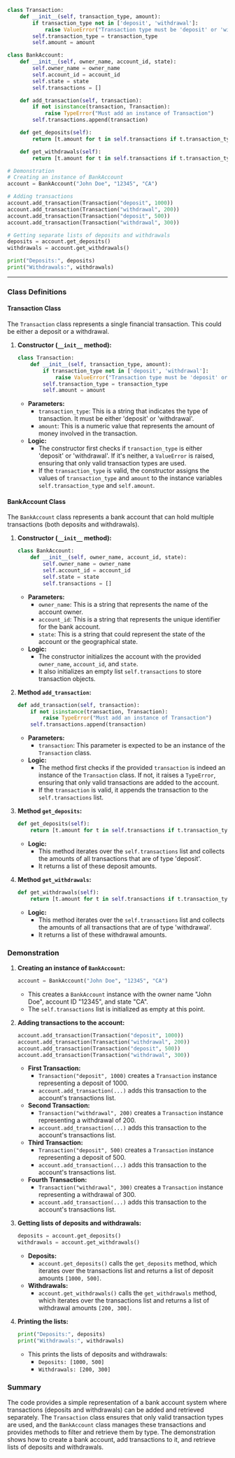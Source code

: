 
```python
class Transaction:
    def __init__(self, transaction_type, amount):
        if transaction_type not in ['deposit', 'withdrawal']:
            raise ValueError("Transaction type must be 'deposit' or 'withdrawal'")
        self.transaction_type = transaction_type
        self.amount = amount

class BankAccount:
    def __init__(self, owner_name, account_id, state):
        self.owner_name = owner_name
        self.account_id = account_id
        self.state = state
        self.transactions = []

    def add_transaction(self, transaction):
        if not isinstance(transaction, Transaction):
            raise TypeError("Must add an instance of Transaction")
        self.transactions.append(transaction)

    def get_deposits(self):
        return [t.amount for t in self.transactions if t.transaction_type == 'deposit']

    def get_withdrawals(self):
        return [t.amount for t in self.transactions if t.transaction_type == 'withdrawal']

# Demonstration
# Creating an instance of BankAccount
account = BankAccount("John Doe", "12345", "CA")

# Adding transactions
account.add_transaction(Transaction("deposit", 1000))
account.add_transaction(Transaction("withdrawal", 200))
account.add_transaction(Transaction("deposit", 500))
account.add_transaction(Transaction("withdrawal", 300))

# Getting separate lists of deposits and withdrawals
deposits = account.get_deposits()
withdrawals = account.get_withdrawals()

print("Deposits:", deposits)
print("Withdrawals:", withdrawals)

```


---
### Class Definitions

#### Transaction Class

The `Transaction` class represents a single financial transaction. This could be either a deposit or a withdrawal.

1. **Constructor (`__init__` method):**
   ```python
   class Transaction:
       def __init__(self, transaction_type, amount):
           if transaction_type not in ['deposit', 'withdrawal']:
               raise ValueError("Transaction type must be 'deposit' or 'withdrawal'")
           self.transaction_type = transaction_type
           self.amount = amount
   ```
   - **Parameters:** 
     - `transaction_type`: This is a string that indicates the type of transaction. It must be either 'deposit' or 'withdrawal'.
     - `amount`: This is a numeric value that represents the amount of money involved in the transaction.
   - **Logic:**
     - The constructor first checks if `transaction_type` is either 'deposit' or 'withdrawal'. If it's neither, a `ValueError` is raised, ensuring that only valid transaction types are used.
     - If the `transaction_type` is valid, the constructor assigns the values of `transaction_type` and `amount` to the instance variables `self.transaction_type` and `self.amount`.

#### BankAccount Class

The `BankAccount` class represents a bank account that can hold multiple transactions (both deposits and withdrawals).

1. **Constructor (`__init__` method):**
   ```python
   class BankAccount:
       def __init__(self, owner_name, account_id, state):
           self.owner_name = owner_name
           self.account_id = account_id
           self.state = state
           self.transactions = []
   ```
   - **Parameters:**
     - `owner_name`: This is a string that represents the name of the account owner.
     - `account_id`: This is a string that represents the unique identifier for the bank account.
     - `state`: This is a string that could represent the state of the account or the geographical state.
   - **Logic:**
     - The constructor initializes the account with the provided `owner_name`, `account_id`, and `state`.
     - It also initializes an empty list `self.transactions` to store transaction objects.

2. **Method `add_transaction`:**
   ```python
   def add_transaction(self, transaction):
       if not isinstance(transaction, Transaction):
           raise TypeError("Must add an instance of Transaction")
       self.transactions.append(transaction)
   ```
   - **Parameters:**
     - `transaction`: This parameter is expected to be an instance of the `Transaction` class.
   - **Logic:**
     - The method first checks if the provided `transaction` is indeed an instance of the `Transaction` class. If not, it raises a `TypeError`, ensuring that only valid transactions are added to the account.
     - If the `transaction` is valid, it appends the transaction to the `self.transactions` list.

3. **Method `get_deposits`:**
   ```python
   def get_deposits(self):
       return [t.amount for t in self.transactions if t.transaction_type == 'deposit']
   ```
   - **Logic:**
     - This method iterates over the `self.transactions` list and collects the amounts of all transactions that are of type 'deposit'.
     - It returns a list of these deposit amounts.

4. **Method `get_withdrawals`:**
   ```python
   def get_withdrawals(self):
       return [t.amount for t in self.transactions if t.transaction_type == 'withdrawal']
   ```
   - **Logic:**
     - This method iterates over the `self.transactions` list and collects the amounts of all transactions that are of type 'withdrawal'.
     - It returns a list of these withdrawal amounts.

### Demonstration

1. **Creating an instance of `BankAccount`:**
   ```python
   account = BankAccount("John Doe", "12345", "CA")
   ```
   - This creates a `BankAccount` instance with the owner name "John Doe", account ID "12345", and state "CA".
   - The `self.transactions` list is initialized as empty at this point.

2. **Adding transactions to the account:**
   ```python
   account.add_transaction(Transaction("deposit", 1000))
   account.add_transaction(Transaction("withdrawal", 200))
   account.add_transaction(Transaction("deposit", 500))
   account.add_transaction(Transaction("withdrawal", 300))
   ```
   - **First Transaction:** 
     - `Transaction("deposit", 1000)` creates a `Transaction` instance representing a deposit of 1000.
     - `account.add_transaction(...)` adds this transaction to the account's transactions list.
   - **Second Transaction:**
     - `Transaction("withdrawal", 200)` creates a `Transaction` instance representing a withdrawal of 200.
     - `account.add_transaction(...)` adds this transaction to the account's transactions list.
   - **Third Transaction:**
     - `Transaction("deposit", 500)` creates a `Transaction` instance representing a deposit of 500.
     - `account.add_transaction(...)` adds this transaction to the account's transactions list.
   - **Fourth Transaction:**
     - `Transaction("withdrawal", 300)` creates a `Transaction` instance representing a withdrawal of 300.
     - `account.add_transaction(...)` adds this transaction to the account's transactions list.

3. **Getting lists of deposits and withdrawals:**
   ```python
   deposits = account.get_deposits()
   withdrawals = account.get_withdrawals()
   ```
   - **Deposits:**
     - `account.get_deposits()` calls the `get_deposits` method, which iterates over the transactions list and returns a list of deposit amounts `[1000, 500]`.
   - **Withdrawals:**
     - `account.get_withdrawals()` calls the `get_withdrawals` method, which iterates over the transactions list and returns a list of withdrawal amounts `[200, 300]`.

4. **Printing the lists:**
   ```python
   print("Deposits:", deposits)
   print("Withdrawals:", withdrawals)
   ```
   - This prints the lists of deposits and withdrawals:
     - `Deposits: [1000, 500]`
     - `Withdrawals: [200, 300]`

### Summary

The code provides a simple representation of a bank account system where transactions (deposits and withdrawals) can be added and retrieved separately. The `Transaction` class ensures that only valid transaction types are used, and the `BankAccount` class manages these transactions and provides methods to filter and retrieve them by type. The demonstration shows how to create a bank account, add transactions to it, and retrieve lists of deposits and withdrawals.